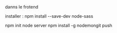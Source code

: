 danns le frotend

installer : npm install --save-dev node-sass

npm init
node server
npm install -g nodemongit push
